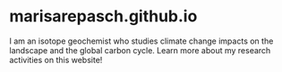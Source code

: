 # marisarepasch.github.io

I am an isotope geochemist who studies climate change impacts on the landscape and the global carbon cycle. 
Learn more about my research activities on this website!
